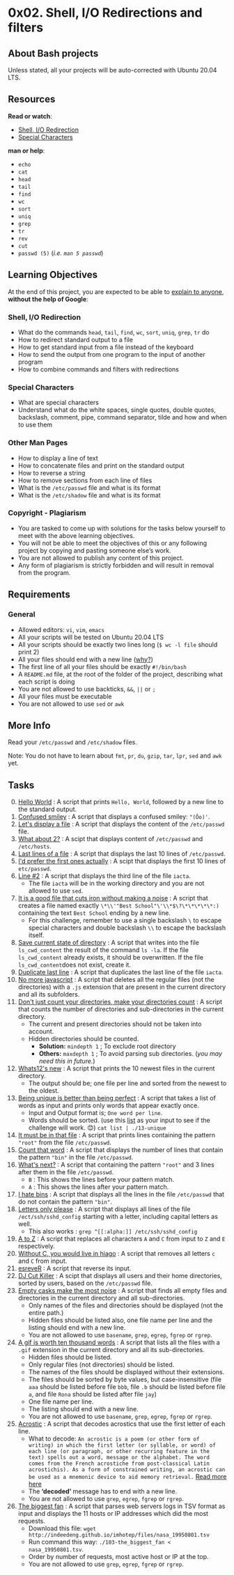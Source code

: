 <h1>0x02. Shell, I/O Redirections and filters</h1>

<div>
  <h2>About <span class="text-primary">Bash</span> projects</h2>

  <p></p>
  <p>
    Unless stated, all your projects will be auto-corrected with Ubuntu 20.04
    LTS.
  </p>

  <p></p>
</div>

<div>
  <h2>Resources</h2>

  <p><strong>Read or watch</strong>:</p>

  <ul>
    <li>
      <a
        href="/rltoken/fGOQQXRKbvOcd1qLRxHzLQ"
        title="Shell, I/O Redirection"
        target="_blank"
        >Shell, I/O Redirection</a
      >
    </li>
    <li>
      <a
        href="/rltoken/c1pz13vke3HPH0S8iALbtw"
        title="Special Characters"
        target="_blank"
        >Special Characters</a
      >
    </li>
  </ul>

  <p><strong>man or help</strong>:</p>

  <ul>
    <li><code>echo</code></li>
    <li><code>cat</code></li>
    <li><code>head</code></li>
    <li><code>tail</code></li>
    <li><code>find</code></li>
    <li><code>wc</code></li>
    <li><code>sort</code></li>
    <li><code>uniq</code></li>
    <li><code>grep</code></li>
    <li><code>tr</code></li>
    <li><code>rev</code></li>
    <li><code>cut</code></li>
    <li>
      <code>passwd (5)</code> (<em>i.e. <code>man 5 passwd</code></em
      >)
    </li>
  </ul>

  <h2>Learning Objectives</h2>

  <p>
    At the end of this project, you are expected to be able to
    <a
      href="/rltoken/ayxcWT-Mmymhm03Z98LaWQ"
      title="explain to anyone"
      target="_blank"
      >explain to anyone</a
    >, <strong>without the help of Google</strong>:
  </p>

  <h3>Shell, I/O Redirection</h3>

  <ul>
    <li>
      What do the commands <code>head</code>, <code>tail</code>,
      <code>find</code>, <code>wc</code>, <code>sort</code>, <code>uniq</code>,
      <code>grep</code>, <code>tr</code> do
    </li>
    <li>How to redirect standard output to a file</li>
    <li>How to get standard input from a file instead of the keyboard</li>
    <li>
      How to send the output from one program to the input of another program
    </li>
    <li>How to combine commands and filters with redirections</li>
  </ul>

  <h3>Special Characters</h3>

  <ul>
    <li>What are special characters</li>
    <li>
      Understand what do the white spaces, single quotes, double quotes,
      backslash, comment, pipe, command separator, tilde and how and when to use
      them
    </li>
  </ul>

  <h3>Other Man Pages</h3>

  <ul>
    <li>How to display a line of text</li>
    <li>How to concatenate files and print on the standard output</li>
    <li>How to reverse a string</li>
    <li>How to remove sections from each line of files</li>
    <li>What is the <code>/etc/passwd</code> file and what is its format</li>
    <li>What is the <code>/etc/shadow</code> file and what is its format</li>
  </ul>

  <h3>Copyright - Plagiarism</h3>

  <ul>
    <li>
      You are tasked to come up with solutions for the tasks below yourself to
      meet with the above learning objectives.
    </li>
    <li>
      You will not be able to meet the objectives of this or any following
      project by copying and pasting someone else’s work.
    </li>
    <li>You are not allowed to publish any content of this project.</li>
    <li>
      Any form of plagiarism is strictly forbidden and will result in removal
      from the program.
    </li>
  </ul>

  <h2>Requirements</h2>

  <h3>General</h3>

  <ul>
    <li>
      Allowed editors: <code>vi</code>, <code>vim</code>, <code>emacs</code>
    </li>
    <li>All your scripts will be tested on Ubuntu 20.04 LTS</li>
    <li>
      All your scripts should be exactly two lines long (<code
        >$ wc -l file</code
      >
      should print 2)
    </li>
    <li>
      All your files should end with a new line (<a
        href="http://unix.stackexchange.com/questions/18743/whats-the-point-in-adding-a-new-line-to-the-end-of-a-file/18789"
        >why?</a
      >)
    </li>
    <li>
      The first line of all your files should be exactly
      <code>#!/bin/bash</code>
    </li>
    <li>
      A <code>README.md</code> file, at the root of the folder of the project,
      describing what each script is doing
    </li>
    <li>
      You are not allowed to use backticks, <code>&amp;&amp;</code>,
      <code>||</code> or <code>;</code>
    </li>
    <li>All your files must be executable</li>
    <li>You are not allowed to use <code>sed</code> or <code>awk</code></li>
  </ul>

  <h2>More Info</h2>

  <p>Read your <code>/etc/passwd</code> and <code>/etc/shadow</code> files.</p>

  <p>
    Note: You do not have to learn about <code>fmt</code>, <code>pr</code>,
    <code>du</code>, <code>gzip</code>, <code>tar</code>, <code>lpr</code>,
    <code>sed</code> and <code>awk</code> yet.
  </p>
</div>

## Tasks

0. [Hello World](./0-hello_world) : A script that prints `Hello, World`, followed by a new line to the standard output.
1. [Confused smiley](./1-confused_smiley) : A script that displays a confused smiley: `"(Ôo)'`.
2. [Let's display a file](./2-hellofile) : A script that displays the content of the `/etc/passwd` file.
3. [What about 2?](./3-twofiles) : A scipt that displays content of `/etc/passwd` and `/etc/hosts`.
4. [Last lines of a file](./4-lastlines) : A script that displays the last 10 lines of `/etc/passwd`.
5. [I'd prefer the first ones actually](./5-firstlines) : A scipt that displays the first 10 lines of `etc/passwd`.
6. [Line #2](./6-third_line) : A script that displays the third line of the file `iacta`.
   - The file `iacta` will be in the working directory and you are not allowed to use `sed`.
7. [It is a good file that cuts iron without making a noise](./7-file) : A script that creates a file named exactly `\*\\'"Best School"\'\\*$\?\*\*\*\*\*:)` containing the text `Best School` ending by a new line.
   - For this challenge, remember to use a single backslash `\` to escape special characters and double backslash `\\` to escape the backslash itself.
8. [Save current state of directory](./8-cwd_state) : A script that writes into the file `ls_cwd_content` the result of the command `ls -la`. If the file `ls_cwd_content` already exists, it should be overwritten. If the file `ls_cwd_content`does not exist, create it.
9. [Duplicate last line](./9-duplicate_last_line) : A script that duplicates the last line of the file `iacta`.
10. [No more javascript](./10-no_more_js) : A script that deletes all the regular files (not the directories) with a `.js` extension that are present in the current directory and all its subfolders.
11. [Don't just count your directories, make your directories count](./11-directories) : A script that counts the number of directories and sub-directories in the current directory.
    - The current and present directories should not be taken into account.
    - Hidden directories should be counted.
      - **Solution:** `mindepth 1` ; To exclude root directory
      - **Others:** `maxdepth 1` ; To avoid parsing sub directories. (*you may need this in future.*)
12. [Whats12's new](./12-newest_files) : A script that prints the 10 newest files in the current directory.
    - The output should be; one file per line and sorted from the newest to the oldest.
13. [Being unique is better than being perfect](./13-unique) : A script that takes a list of words as input and prints only words that appear exactly once.
    - Input and Output format is; `One word per line`.
    - Words should be sorted. (use this [list](./list) as your input to see if the challenge will work. 😊) `cat list | ./13-unique`
14. [It must be in that file](./14-findthatword) : A script that prints lines containing the pattern `"root"` from the file `/etc/passwd`.
15. [Count that word](./15-countthatword) : A script that displays the number of lines that contain the pattern `"bin"` in the file `/etc/passwd`.
16. [What's next?](./16-whatsnext) : A script that containing the pattern `"root"` and 3 lines after them in the file `/etc/passwd`.
    - `B` : This shows the lines before your pattern match.
    - `A` : This shows the lines after your pattern match.
17. [I hate bins](./17-hidethisword) : A script that displays all the lines in the file `/etc/passwd` that do not contain the pattern `"bin"`.
18. [Letters only please](./18-letteronly) : A script that displays all lines of the file `/ect/ssh/sshd_config` starting with a letter, including capital letters as well.
    - This also works : `grep ^[[:alpha:]] /etc/ssh/sshd_config`
19. [A to Z](./19-AZ) : A script that replaces all characters `A` and `C` from input to `Z` and `E` respectively.
20. [Without C, you would live in hiago](./20-hiago) : A script that removes all letters `c` and `C` from input.
21. [esreveR](./21-reverse) : A script that reverse its input.
22. [DJ Cut Killer](./22-users_and_homes) : A scipt that displays all users and their home directories, sorted by users, based on the `/etc/passwd` file.
23. [Empty casks make the most noise](./100-empty_casks) : A script that finds all empty files and directories in the current directory and all sub-directories.
    - Only names of the files and directories should be displayed (not the entire path.)
    - Hidden files should be listed also, one file name per line and the listing should end with a new line.
    - You are not allowed to use `basename`, `grep`, `egrep`, `fgrep` or `rgrep`.
24. [A gif is worth ten thousand words](./101-gifs) : A script that lists all the files with a `.gif` extension in the current directory and all its sub-directories.
    - Hidden files should be listed.
    - Only regular files (not directories) should be listed.  
    - The names of the files should be displayed without their extensions. 
    - The files should be sorted by byte values, but case-insensitive (file `aaa` should be listed before file `bbb`, file `.b` should be listed before file `a`, and file `Rona` should be listed after file `jay`) 
    - One file name per line. 
    - The listing should end with a new line. 
    - You are not allowed to use `basename`, `grep`, `egrep`, `fgrep` or `rgrep`. 
25. [Acrostic](./102-acrostic) : A script that decodes acrostics that use the first letter of each line.
    - What to decode: `An acrostic is a poem (or other form of writing) in which the first letter (or syllable, or word) of each line (or paragraph, or other recurring feature in the text) spells out a word, message or the alphabet. The word comes from the French acrostiche from post-classical Latin acrostichis). As a form of constrained writing, an acrostic can be used as a mnemonic device to aid memory retrieval.` [Read more here](https://en.wikipedia.org/wiki/Acrostic)
    - The **‘decoded’** message has to end with a new line.
    - You are not allowed to use `grep`, `egrep`, `fgrep` or `rgrep`.
26. [The biggest fan](./103-the_biggest_fan) : A script that parses web servers logs in TSV format as input and displays the 11 hosts or IP addresses which did the most requests.
    - Download this file: `wget http://indeedeng.github.io/imhotep/files/nasa_19950801.tsv`
    - Run command this way: `./103-the_biggest_fan < nasa_19950801.tsv`.
    - Order by number of requests, most active host or IP at the top.
    - You are not allowed to use `grep`, `egrep`, `fgrep` or `rgrep`.
